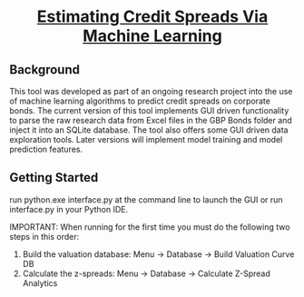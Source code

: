<div align="center">
<!-- Title: -->
  <a href="https://github.com/Reneige/EstimatingCreditSpreadsViaMachineLearning/">
  </a>
  <h1><a href="https://github.com/Reneige/EstimatingCreditSpreadsViaMachineLearning/">Estimating Credit Spreads Via Machine Learning</a></h1>
<!-- Short description: -->
</div>

## Background

This tool was developed as part of an ongoing research project into the use of machine learning algorithms to predict credit spreads on corporate bonds. The current version of this tool implements GUI driven functionality to parse the raw research data from Excel files in the GBP Bonds folder and inject it into an SQLite database. The tool also offers some GUI driven data exploration tools. Later versions will implement model training and model prediction features. 

## Getting Started

run python.exe interface.py at the command line to launch the GUI or run interface.py in your Python IDE. 

IMPORTANT: When running for the first time you must do the following two steps in this order:
1. Build the valuation database:  Menu -> Database -> Build Valuation Curve DB
2. Calculate the z-spreads: Menu -> Database -> Calculate Z-Spread Analytics
